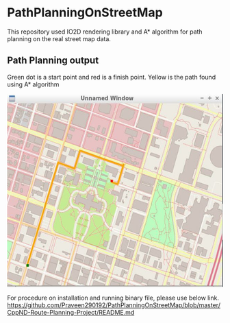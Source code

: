 # PathPlanningOnStreetMap
This repository used IO2D rendering library and A* algorithm for path planning on the real street map data. 

## Path Planning output
Green dot is a start point and red is a finish point.
Yellow is the path found using A* algorithm

<img src="/CppND-Route-Planning-Project/Path_map.JPG" width="600" height="450" />

For procedure on installation and running binary file, please use below link. 
https://github.com/Praveen290192/PathPlanningOnStreetMap/blob/master/CppND-Route-Planning-Project/README.md
